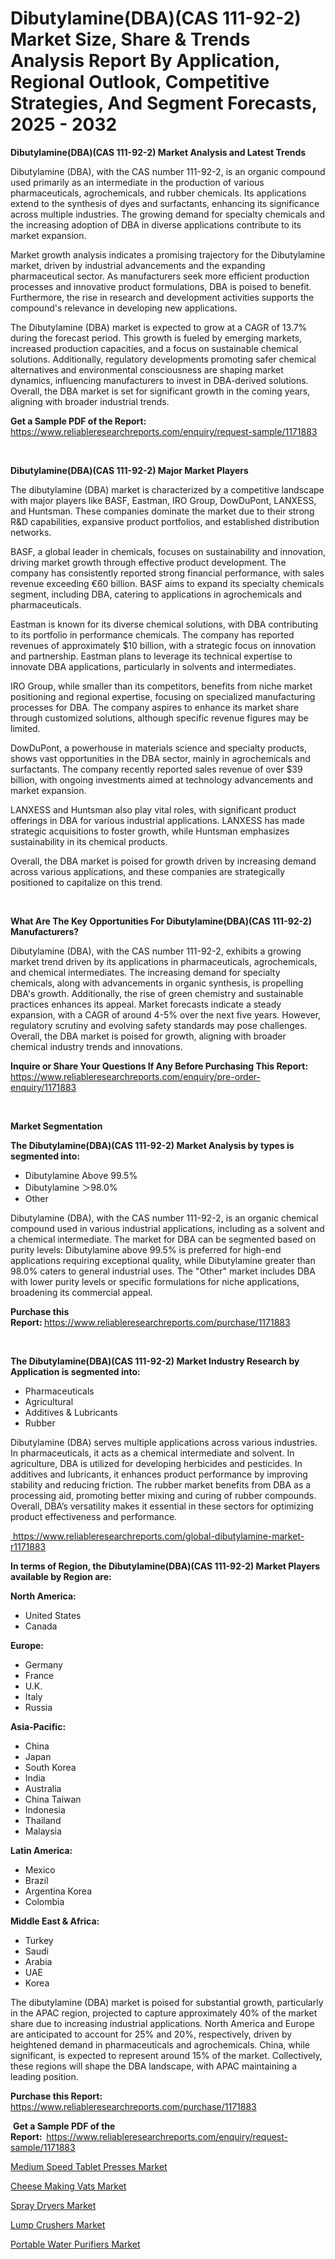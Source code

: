 <p><h1>Dibutylamine(DBA)(CAS 111-92-2) Market Size, Share & Trends Analysis Report By Application, Regional Outlook, Competitive Strategies, And Segment Forecasts, 2025 - 2032</h1></p><p><strong>Dibutylamine(DBA)(CAS 111-92-2) Market Analysis and Latest Trends</strong></p>
<p><p>Dibutylamine (DBA), with the CAS number 111-92-2, is an organic compound used primarily as an intermediate in the production of various pharmaceuticals, agrochemicals, and rubber chemicals. Its applications extend to the synthesis of dyes and surfactants, enhancing its significance across multiple industries. The growing demand for specialty chemicals and the increasing adoption of DBA in diverse applications contribute to its market expansion.</p><p>Market growth analysis indicates a promising trajectory for the Dibutylamine market, driven by industrial advancements and the expanding pharmaceutical sector. As manufacturers seek more efficient production processes and innovative product formulations, DBA is poised to benefit. Furthermore, the rise in research and development activities supports the compound's relevance in developing new applications.</p><p>The Dibutylamine (DBA) market is expected to grow at a CAGR of 13.7% during the forecast period. This growth is fueled by emerging markets, increased production capacities, and a focus on sustainable chemical solutions. Additionally, regulatory developments promoting safer chemical alternatives and environmental consciousness are shaping market dynamics, influencing manufacturers to invest in DBA-derived solutions. Overall, the DBA market is set for significant growth in the coming years, aligning with broader industrial trends.</p></p>
<p><strong>Get a Sample PDF of the Report:&nbsp;</strong> <a href="https://www.reliableresearchreports.com/enquiry/request-sample/1171883?utm_campaign=2104&utm_medium=2&utm_source=Github&utm_content=ia&utm_term=02022025&utm_id=dibutylaminedbacas-111-92-2">https://www.reliableresearchreports.com/enquiry/request-sample/1171883</a></p>
<p>&nbsp;</p>
<p><strong>Dibutylamine(DBA)(CAS 111-92-2) Major Market Players</strong></p>
<p><p>The dibutylamine (DBA) market is characterized by a competitive landscape with major players like BASF, Eastman, IRO Group, DowDuPont, LANXESS, and Huntsman. These companies dominate the market due to their strong R&D capabilities, expansive product portfolios, and established distribution networks.</p><p>BASF, a global leader in chemicals, focuses on sustainability and innovation, driving market growth through effective product development. The company has consistently reported strong financial performance, with sales revenue exceeding €60 billion. BASF aims to expand its specialty chemicals segment, including DBA, catering to applications in agrochemicals and pharmaceuticals.</p><p>Eastman is known for its diverse chemical solutions, with DBA contributing to its portfolio in performance chemicals. The company has reported revenues of approximately $10 billion, with a strategic focus on innovation and partnership. Eastman plans to leverage its technical expertise to innovate DBA applications, particularly in solvents and intermediates.</p><p>IRO Group, while smaller than its competitors, benefits from niche market positioning and regional expertise, focusing on specialized manufacturing processes for DBA. The company aspires to enhance its market share through customized solutions, although specific revenue figures may be limited.</p><p>DowDuPont, a powerhouse in materials science and specialty products, shows vast opportunities in the DBA sector, mainly in agrochemicals and surfactants. The company recently reported sales revenue of over $39 billion, with ongoing investments aimed at technology advancements and market expansion.</p><p>LANXESS and Huntsman also play vital roles, with significant product offerings in DBA for various industrial applications. LANXESS has made strategic acquisitions to foster growth, while Huntsman emphasizes sustainability in its chemical products.</p><p>Overall, the DBA market is poised for growth driven by increasing demand across various applications, and these companies are strategically positioned to capitalize on this trend.</p></p>
<p>&nbsp;</p>
<p><strong>What Are The Key Opportunities For Dibutylamine(DBA)(CAS 111-92-2) Manufacturers?</strong></p>
<p><p>Dibutylamine (DBA), with the CAS number 111-92-2, exhibits a growing market trend driven by its applications in pharmaceuticals, agrochemicals, and chemical intermediates. The increasing demand for specialty chemicals, along with advancements in organic synthesis, is propelling DBA's growth. Additionally, the rise of green chemistry and sustainable practices enhances its appeal. Market forecasts indicate a steady expansion, with a CAGR of around 4-5% over the next five years. However, regulatory scrutiny and evolving safety standards may pose challenges. Overall, the DBA market is poised for growth, aligning with broader chemical industry trends and innovations.</p></p>
<p><strong>Inquire or Share Your Questions If Any Before Purchasing This Report:</strong> <a href="https://www.reliableresearchreports.com/enquiry/pre-order-enquiry/1171883?utm_campaign=2104&utm_medium=2&utm_source=Github&utm_content=ia&utm_term=02022025&utm_id=dibutylaminedbacas-111-92-2">https://www.reliableresearchreports.com/enquiry/pre-order-enquiry/1171883</a></p>
<p>&nbsp;</p>
<p><strong>Market Segmentation</strong></p>
<p><strong>The Dibutylamine(DBA)(CAS 111-92-2) Market Analysis by types is segmented into:</strong></p>
<p><ul><li>Dibutylamine Above 99.5%</li><li>Dibutylamine ＞98.0%</li><li>Other</li></ul></p>
<p><p>Dibutylamine (DBA), with the CAS number 111-92-2, is an organic chemical compound used in various industrial applications, including as a solvent and a chemical intermediate. The market for DBA can be segmented based on purity levels: Dibutylamine above 99.5% is preferred for high-end applications requiring exceptional quality, while Dibutylamine greater than 98.0% caters to general industrial uses. The "Other" market includes DBA with lower purity levels or specific formulations for niche applications, broadening its commercial appeal.</p></p>
<p><strong>Purchase this Report:&nbsp;</strong><a href="https://www.reliableresearchreports.com/purchase/1171883?utm_campaign=2104&utm_medium=2&utm_source=Github&utm_content=ia&utm_term=02022025&utm_id=dibutylaminedbacas-111-92-2">https://www.reliableresearchreports.com/purchase/1171883</a></p>
<p>&nbsp;</p>
<p><strong>The Dibutylamine(DBA)(CAS 111-92-2) Market Industry Research by Application is segmented into:</strong></p>
<p><ul><li>Pharmaceuticals</li><li>Agricultural</li><li>Additives & Lubricants</li><li>Rubber</li></ul></p>
<p><p>Dibutylamine (DBA) serves multiple applications across various industries. In pharmaceuticals, it acts as a chemical intermediate and solvent. In agriculture, DBA is utilized for developing herbicides and pesticides. In additives and lubricants, it enhances product performance by improving stability and reducing friction. The rubber market benefits from DBA as a processing aid, promoting better mixing and curing of rubber compounds. Overall, DBA’s versatility makes it essential in these sectors for optimizing product effectiveness and performance.</p></p>
<p><a href="https://www.reliableresearchreports.com/global-dibutylamine-market-r1171883?utm_campaign=2104&utm_medium=2&utm_source=Github&utm_content=ia&utm_term=02022025&utm_id=dibutylaminedbacas-111-92-2">&nbsp;https://www.reliableresearchreports.com/global-dibutylamine-market-r1171883</a></p>
<p><strong>In terms of Region, the Dibutylamine(DBA)(CAS 111-92-2) Market Players available by Region are:</strong></p>
<p>
    <p> <strong> North America: </strong>
        <ul>
            <li>United States</li>
            <li>Canada</li>
        </ul>
        </p> 
    <p> <strong> Europe: </strong>
        <ul>
            <li>Germany</li>
            <li>France</li>
            <li>U.K.</li>
            <li>Italy</li>
            <li>Russia</li>
        </ul>
        </p> 
    <p> <strong> Asia-Pacific: </strong>
        <ul>
            <li>China</li>
            <li>Japan</li>
            <li>South Korea</li>
            <li>India</li>
            <li>Australia</li>
            <li>China Taiwan</li>
            <li>Indonesia</li>
            <li>Thailand</li>
            <li>Malaysia</li>
        </ul>
        </p> 
    <p> <strong> Latin America: </strong>
        <ul>
            <li>Mexico</li>
            <li>Brazil</li>
            <li>Argentina Korea</li>
            <li>Colombia</li>
        </ul>
        </p> 
    <p> <strong> Middle East & Africa: </strong>
        <ul>
            <li>Turkey</li>
            <li>Saudi</li>
            <li>Arabia</li>
            <li>UAE</li>
            <li>Korea</li>
        </ul>
    </p>
    </p>
<p><p>The dibutylamine (DBA) market is poised for substantial growth, particularly in the APAC region, projected to capture approximately 40% of the market share due to increasing industrial applications. North America and Europe are anticipated to account for 25% and 20%, respectively, driven by heightened demand in pharmaceuticals and agrochemicals. China, while significant, is expected to represent around 15% of the market. Collectively, these regions will shape the DBA landscape, with APAC maintaining a leading position.</p></p>
<p><strong>Purchase this Report: </strong><a href="https://www.reliableresearchreports.com/purchase/1171883?utm_campaign=2104&utm_medium=2&utm_source=Github&utm_content=ia&utm_term=02022025&utm_id=dibutylaminedbacas-111-92-2">https://www.reliableresearchreports.com/purchase/1171883</a></p>
<p>&nbsp;<strong>Get a Sample PDF of the Report:&nbsp;&nbsp;</strong><a href="https://www.reliableresearchreports.com/enquiry/request-sample/1171883?utm_campaign=2104&utm_medium=2&utm_source=Github&utm_content=ia&utm_term=02022025&utm_id=dibutylaminedbacas-111-92-2">https://www.reliableresearchreports.com/enquiry/request-sample/1171883</a></p>
<p><strong></strong></p>
<p><p><a href="https://www.linkedin.com/pulse/future-trends-competition-medium-speed-tablet-presses-t69wf?utm_campaign=2104&utm_medium=2&utm_source=Github&utm_content=ia&utm_term=02022025&utm_id=dibutylaminedbacas-111-92-2">Medium Speed Tablet Presses Market</a></p><p><a href="https://www.linkedin.com/pulse/top-factors-boosting-cheese-making-vats-market-growth-i7ezc?utm_campaign=2104&utm_medium=2&utm_source=Github&utm_content=ia&utm_term=02022025&utm_id=dibutylaminedbacas-111-92-2">Cheese Making Vats Market</a></p><p><a href="https://www.linkedin.com/pulse/industry-insights-global-spray-dryers-markets-growth-projections-3umtf?utm_campaign=2104&utm_medium=2&utm_source=Github&utm_content=ia&utm_term=02022025&utm_id=dibutylaminedbacas-111-92-2">Spray Dryers Market</a></p><p><a href="https://www.linkedin.com/pulse/comprehensive-lump-crushers-market-report-segmentation-msh9c?utm_campaign=2104&utm_medium=2&utm_source=Github&utm_content=ia&utm_term=02022025&utm_id=dibutylaminedbacas-111-92-2">Lump Crushers Market</a></p><p><a href="https://www.linkedin.com/pulse/analysis-forecast-growing-demand-portable-water-purifiers-market-0mw8f?utm_campaign=2104&utm_medium=2&utm_source=Github&utm_content=ia&utm_term=02022025&utm_id=dibutylaminedbacas-111-92-2">Portable Water Purifiers Market</a></p></p>